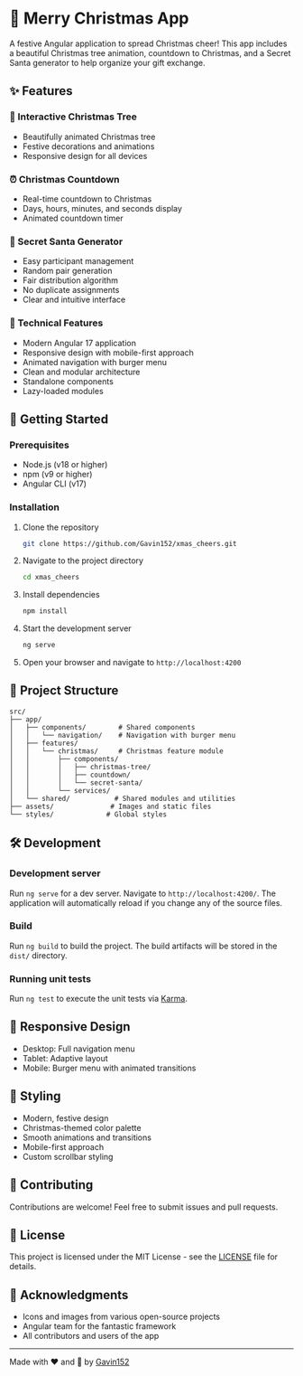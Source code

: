 # 🎄 Merry Christmas App

A festive Angular application to spread Christmas cheer! This app includes a beautiful Christmas tree animation, countdown to Christmas, and a Secret Santa generator to help organize your gift exchange.

## ✨ Features

### 🎄 Interactive Christmas Tree
- Beautifully animated Christmas tree
- Festive decorations and animations
- Responsive design for all devices

### ⏰ Christmas Countdown
- Real-time countdown to Christmas
- Days, hours, minutes, and seconds display
- Animated countdown timer

### 🎅 Secret Santa Generator
- Easy participant management
- Random pair generation
- Fair distribution algorithm
- No duplicate assignments
- Clear and intuitive interface

### 🎯 Technical Features
- Modern Angular 17 application
- Responsive design with mobile-first approach
- Animated navigation with burger menu
- Clean and modular architecture
- Standalone components
- Lazy-loaded modules

## 🚀 Getting Started

### Prerequisites
- Node.js (v18 or higher)
- npm (v9 or higher)
- Angular CLI (v17)

### Installation
1. Clone the repository
   ```bash
   git clone https://github.com/Gavin152/xmas_cheers.git
   ```

2. Navigate to the project directory
   ```bash
   cd xmas_cheers
   ```

3. Install dependencies
   ```bash
   npm install
   ```

4. Start the development server
   ```bash
   ng serve
   ```

5. Open your browser and navigate to `http://localhost:4200`

## 🎨 Project Structure

```
src/
├── app/
│   ├── components/        # Shared components
│   │   └── navigation/    # Navigation with burger menu
│   ├── features/
│   │   └── christmas/     # Christmas feature module
│   │       ├── components/
│   │       │   ├── christmas-tree/
│   │       │   ├── countdown/
│   │       │   └── secret-santa/
│   │       └── services/
│   └── shared/           # Shared modules and utilities
├── assets/              # Images and static files
└── styles/             # Global styles
```

## 🛠️ Development

### Development server
Run `ng serve` for a dev server. Navigate to `http://localhost:4200/`. The application will automatically reload if you change any of the source files.

### Build
Run `ng build` to build the project. The build artifacts will be stored in the `dist/` directory.

### Running unit tests
Run `ng test` to execute the unit tests via [Karma](https://karma-runner.github.io).

## 📱 Responsive Design
- Desktop: Full navigation menu
- Tablet: Adaptive layout
- Mobile: Burger menu with animated transitions

## 🎨 Styling
- Modern, festive design
- Christmas-themed color palette
- Smooth animations and transitions
- Mobile-first approach
- Custom scrollbar styling

## 🤝 Contributing
Contributions are welcome! Feel free to submit issues and pull requests.

## 📄 License
This project is licensed under the MIT License - see the [LICENSE](LICENSE) file for details.

## 🙏 Acknowledgments
- Icons and images from various open-source projects
- Angular team for the fantastic framework
- All contributors and users of the app

---

Made with ❤️ and 🎄 by [Gavin152](https://github.com/Gavin152)
